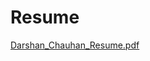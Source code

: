 # Resume

[Darshan_Chauhan_Resume.pdf](https://github.com/user-attachments/files/15863568/Darshan_Chauhan_Resume.pdf)
